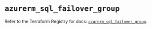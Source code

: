 # `azurerm_sql_failover_group`

Refer to the Terraform Registry for docs: [`azurerm_sql_failover_group`](https://registry.terraform.io/providers/hashicorp/azurerm/3.91.0/docs/resources/sql_failover_group).
